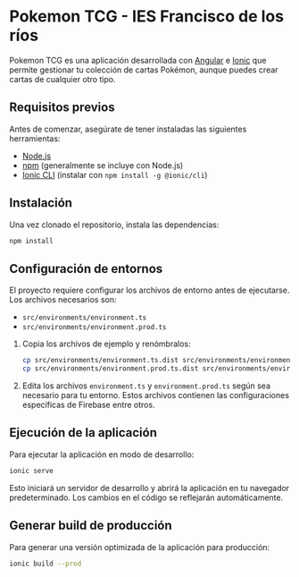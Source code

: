 # Pokemon TCG - IES Francisco de los ríos

Pokemon TCG es una aplicación desarrollada con [Angular](https://angular.io/) e [Ionic](https://ionicframework.com/) que permite gestionar tu colección de cartas Pokémon, aunque puedes crear cartas de cualquier otro tipo.

## Requisitos previos

Antes de comenzar, asegúrate de tener instaladas las siguientes herramientas:

- [Node.js](https://nodejs.org/)
- [npm](https://www.npmjs.com/) (generalmente se incluye con Node.js)
- [Ionic CLI](https://ionicframework.com/docs/cli) (instalar con `npm install -g @ionic/cli`)

## Instalación

Una vez clonado el repositorio, instala las dependencias:

```bash
npm install
```

## Configuración de entornos

El proyecto requiere configurar los archivos de entorno antes de ejecutarse. Los archivos necesarios son:

- `src/environments/environment.ts`
- `src/environments/environment.prod.ts`

1. Copia los archivos de ejemplo y renómbralos:
   ```bash
   cp src/environments/environment.ts.dist src/environments/environment.ts
   cp src/environments/environment.prod.ts.dist src/environments/environment.prod.ts
   ```

2. Edita los archivos `environment.ts` y `environment.prod.ts` según sea necesario para tu entorno. Estos archivos contienen las configuraciones específicas de Firebase entre otros.

## Ejecución de la aplicación

Para ejecutar la aplicación en modo de desarrollo:

```bash
ionic serve
```

Esto iniciará un servidor de desarrollo y abrirá la aplicación en tu navegador predeterminado. Los cambios en el código se reflejarán automáticamente.

## Generar build de producción

Para generar una versión optimizada de la aplicación para producción:

```bash
ionic build --prod
```
